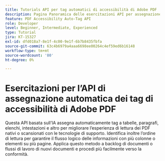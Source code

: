 ```yaml
---
title: Tutorials API per tag automatici di accessibilità di Adobe PDF
description: Pagina Panoramica delle esercitazioni API per assegnazione automatica tag di Adobe Accessibility
feature: PDF Accessibility Auto-Tag API
role: Developer
level: Beginner, Intermediate, Experienced
type: Tutorial
jira: KT-15327
exl-id: dfd018a7-8e1f-4c00-9e1f-6b7b8435fbfa
source-git-commit: 63c4b6979a4aaa6698ee00264c4ef59ed6b16148
workflow-type: tm+mt
source-wordcount: '80'
ht-degree: 0%

---
```


# Esercitazioni per l’API di assegnazione automatica dei tag di accessibilità di Adobe PDF

Questa API basata sull’IA assegna automaticamente tag a tabelle, paragrafi, elenchi, intestazioni e altro per migliorare l’esperienza di lettura dei PDF nativi o scansionati con le tecnologie di supporto. Identifica inoltre l’ordine di lettura per garantire il flusso logico delle informazioni con più colonne o elementi su più pagine. Applica questo metodo a backlog di documenti o flussi di lavoro di nuovi documenti e procedi più facilmente verso la conformità.

<!-- CARDS

* https://experienceleague.adobe.com/en/docs/acrobat-services-learn/tutorials/pdfaccessibility/automatically-add-tags
  {title = Automatically tag documents for accessibility}
  {description = Learn how to automatically tag for accessibility at scale using AI}
  {image = https://experienceleague.adobe.com/en/docs/acrobat-services-learn/tutorials/pdfaccessibility/media_1f31bc2e0950c980296a75296ee8f3089d00a4d9f.png?width=400&format=webply&optimize=medium}
  {cta = Watch}

-->